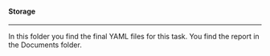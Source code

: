 #### Storage
----
In this folder you find the final YAML files for this task. You find the report in the Documents folder.